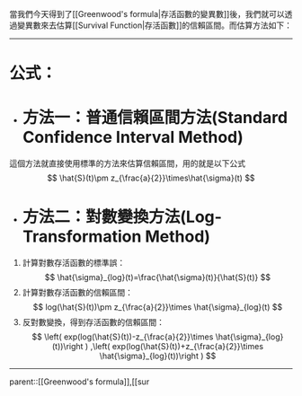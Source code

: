 當我們今天得到了[[Greenwood's formula|存活函數的變異數]]後，我們就可以透過變異數來去估算[[Survival Function|存活函數]]的信賴區間。而估算方法如下：
- - -
# 公式：
- # 方法一：普通信賴區間方法(Standard Confidence Interval Method)
這個方法就直接使用標準的方法來估算信賴區間，用的就是以下公式
$$
\hat{S}(t)\pm z_{\frac{a}{2}}\times\hat{\sigma}(t)
$$
- # 方法二：對數變換方法(Log-Transformation Method)
1. 計算對數存活函數的標準誤：
$$
\hat{\sigma}_{log}(t)=\frac{\hat{\sigma}(t)}{\hat{S}(t)}
$$
2. 計算對數存活函數的信賴區間：
$$
log(\hat{S}(t))\pm z_{\frac{a}{2}}\times \hat{\sigma}_{log}(t)
$$
3. 反對數變換，得到存活函數的信賴區間：
$$
\left( exp(log(\hat{S}(t))-z_{\frac{a}{2}}\times \hat{\sigma}_{log}(t))\right ) ,\left( exp(log(\hat{S}(t))+z_{\frac{a}{2}}\times \hat{\sigma}_{log}(t))\right ) 
$$
- - -
parent::[[Greenwood's formula]],[[sur